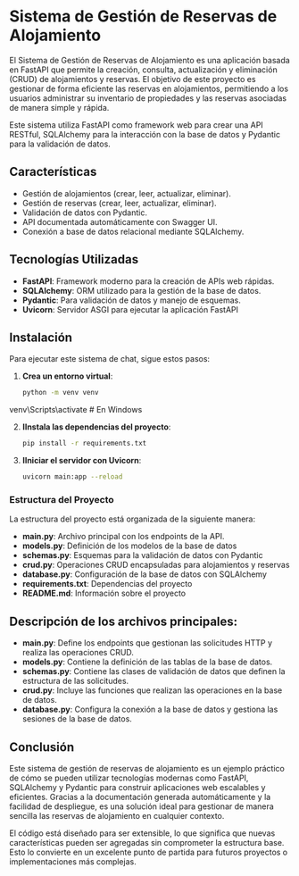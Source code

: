 # Sistema de Gestión de Reservas de Alojamiento

El Sistema de Gestión de Reservas de Alojamiento es una aplicación basada en FastAPI que permite la creación, consulta, actualización y eliminación (CRUD) de alojamientos y reservas. El objetivo de este proyecto es gestionar de forma eficiente las reservas en alojamientos, permitiendo a los usuarios administrar su inventario de propiedades y las reservas asociadas de manera simple y rápida.

Este sistema utiliza FastAPI como framework web para crear una API RESTful, SQLAlchemy para la interacción con la base de datos y Pydantic para la validación de datos.

## Características

- Gestión de alojamientos (crear, leer, actualizar, eliminar).
- Gestión de reservas (crear, leer, actualizar, eliminar).
- Validación de datos con Pydantic.
- API documentada automáticamente con Swagger UI.
- Conexión a base de datos relacional mediante SQLAlchemy.

## Tecnologías Utilizadas

- **FastAPI**: Framework moderno para la creación de APIs web rápidas.
- **SQLAlchemy**: ORM utilizado para la gestión de la base de datos.
- **Pydantic**: Para validación de datos y manejo de esquemas.
- **Uvicorn**: Servidor ASGI para ejecutar la aplicación FastAPI

## Instalación

Para ejecutar este sistema de chat, sigue estos pasos:

1. **Crea un entorno virtual**:
   ```bash
   python -m venv venv
venv\Scripts\activate     # En Windows

2. **IInstala las dependencias del proyecto**:
   ```bash
   pip install -r requirements.txt

3. **IIniciar el servidor con Uvicorn**:
   ```bash
   uvicorn main:app --reload

### Estructura del Proyecto

La estructura del proyecto está organizada de la siguiente manera:

- **main.py**:   Archivo principal con los endpoints de la API.
- **models.py**:   Definición de los modelos de la base de datos
- **schemas.py**:   Esquemas para la validación de datos con Pydantic
- **crud.py**:   Operaciones CRUD encapsuladas para alojamientos y reservas
- **database.py**:    Configuración de la base de datos con SQLAlchemy
- **requirements.txt**:  Dependencias del proyecto
- **README.md**:   Información sobre el proyecto

## Descripción de los archivos principales:

- **main.py**:  Define los endpoints que gestionan las solicitudes HTTP y realiza las operaciones CRUD.
- **models.py**:  Contiene la definición de las tablas de la base de datos.
- **schemas.py**:  Contiene las clases de validación de datos que definen la estructura de las solicitudes.
- **crud.py**:  Incluye las funciones que realizan las operaciones en la base de datos.
- **database.py**:  Configura la conexión a la base de datos y gestiona las sesiones de la base de datos.

## Conclusión

Este sistema de gestión de reservas de alojamiento es un ejemplo práctico de cómo se pueden utilizar tecnologías modernas como FastAPI, SQLAlchemy y Pydantic para construir aplicaciones web escalables y eficientes. Gracias a la documentación generada automáticamente y la facilidad de despliegue, es una solución ideal para gestionar de manera sencilla las reservas de alojamiento en cualquier contexto.

El código está diseñado para ser extensible, lo que significa que nuevas características pueden ser agregadas sin comprometer la estructura base. Esto lo convierte en un excelente punto de partida para futuros proyectos o implementaciones más complejas.

